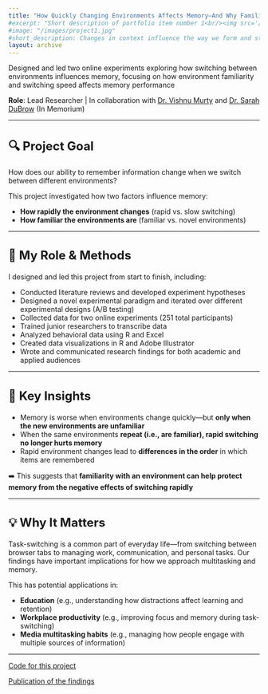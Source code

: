 ```yaml
---
title: "How Quickly Changing Environments Affects Memory—And Why Familiarity Helps"
#excerpt: "Short description of portfolio item number 1<br/><img src='/images/500x300.png'>"
#image: "/images/project1.jpg"
#short_description: Changes in context influence the way we form and structure memories. Yet, little is known about how qualitatively different types of context switches shape memory organization. These studies demonstrate that how often the context changes and the level of familiarity with the context influences the structure and organization of memory.
layout: archive
---
```



Designed and led two online experiments exploring how switching between environments influences memory, focusing on how environment familiarity and switching speed affects memory performance

<strong>Role</strong>: Lead Researcher | In collaboration with [Dr. Vishnu Murty](https://www.adaptivememorylab.com/) and [Dr. Sarah DuBrow](https://www.dubrowlab.org/) (In Memorium)


---
<h2 style="font-size:24px;">🔍 Project Goal</h2> 
How does our ability to remember information change when we switch between different environments?

This project investigated how two factors influence memory:  
- **How rapidly the environment changes** (rapid vs. slow switching)  
- **How familiar the environments are** (familiar vs. novel environments)

---
<h2 style="font-size:24px;">🧪 My Role & Methods </h2> 
I designed and led this project from start to finish, including:

- Conducted literature reviews and developed experiment hypotheses
- Designed a novel experimental paradigm and iterated over different experimental designs (A/B testing)
- Collected data for two online experiments (251 total participants)
- Trained junior researchers to transcribe data 
- Analyzed behavioral data using R and Excel
- Created data visualizations in R and Adobe Illustrator 
- Wrote and communicated research findings for both academic and applied audiences

---
<h2 style="font-size:24px;">🧠 Key Insights </h2> 


- Memory is worse when environments change quickly—but **only when the new environments are unfamiliar**  
- When the same environments **repeat (i.e., are familiar), rapid switching no longer hurts memory**  
- Rapid environment changes lead to **differences in the order** in which items are remembered

➡️ This suggests that **familiarity with an environment can help protect memory from the negative effects of switching rapidly**

---
<h2 style="font-size:24px;">💡 Why It Matters  </h2> 

 
Task-switching is a common part of everyday life—from switching between browser tabs to managing work, communication, and personal tasks. Our findings have important implications for how we approach multitasking and memory.

This has potential applications in:
- **Education** (e.g., understanding how distractions affect learning and retention)
- **Workplace productivity** (e.g., improving focus and memory during task-switching)
- **Media multitasking habits** (e.g., managing how people engage with multiple sources of information)

---

<div class="buttons">
  <!-- GitHub Button -->
  <a href="https://github.com/lindsay-rait/paper-context-switchfreq" class="btn btn-github" target="_blank">Code for this project</a>
  
  
  <!-- Publication Button -->
  <a href="http://lindsay-rait.github.io/files/pbr_2023.pdf" class="btn btn-publication" target="_blank">Publication of the findings</a>
</div>

